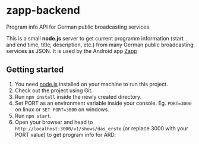 # zapp-backend

Program info API for German public broadcasting services.

This is a small **node.js** server to get current programm information (start and end time, title, description, etc.) from many German public broadcasting services as JSON. It is used by the Android app [Zapp](https://github.com/cemrich/zapp)


## Getting started

1. You need [node.js](http://nodejs.org/) installed on your machine to run this project.
1. Check out the project using Git.
1. Run `npm install` inside the newly created directory.
1. Set PORT as an environment variable inside your console. Eg. `PORT=3000` on linux or `SET PORT=3000` on windows.
1. Run `npm start`.
1. Open your browser and head to `http://localhost:3000/v1/shows/das_erste` (or replace 3000 with your PORT value) to get program info for ARD.
